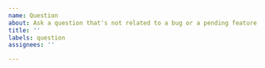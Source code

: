 ```yaml
---
name: Question
about: Ask a question that's not related to a bug or a pending feature
title: ''
labels: question
assignees: ''

---
```




